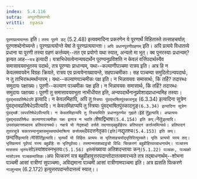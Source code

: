 ```yaml
---
index:  5.4.116
sutra:  अप्पूरणीप्रमाण्योः
vritti:  nyasa
---
```


`पूरणाप्रत्ययान्ताः` इति। `तस्य पूरणे डट्` (5.2.48) इत्यवमादिना प्रकरणेन ये पूरणार्थे विहितास्ते तत्साहचर्यात् पूरणशब्देनोच्यन्ते। पूरणप्रत्ययोन्ते येषां ते पूरणप्रत्ययान्ताः।
`अपि प्रधानपूरणीग्रहणम्` इति। अपि प्रत्यये विधातव्ये प्रधाना या पूरणी तस्या ग्रहणं कर्त्तव्यम्--तत एव प्रयोगो यथा स्यात्, अन्यतो मा भूत्। क्व पुनरस्याः प्रधान्यम्? इत्यत आह--`यत्र` इत्यादी। यत्राभिधेयत्वेनान्यपदार्थेन पूरण्यनुप्रविशति न केवलं वर्त्तिपदार्थस्यैव समासावयवभूतस्य पदार्थः, तत्र पूरण्याः प्राधान्यम्, यथा--कल्याणीपञ्चमा रात्रय इति। अत्र हि न केवलमवयवेन विग्रहः क्रियते, रात्रय एव प्रत्ययेनाख्यायन्ते, सहपञ्चमीकाः। सह पञ्चम्या समुदितोऽन्यपदार्थः, न तु ताभिराब्धमर्थान्तरम्। यथा--कल्याणपञ्चमीकः पक्ष इति। न भिन्नावयवः समासार्थः, किं तर्हि? तदारब्धः समुदायः पक्षाख्यः। पूरणी--कल्याण पञ्चमीकः पक्ष इति। न भिन्नावयवः समासार्थः, किं तर्हि? तदारब्धः समुदायः पक्षाख्यः। पूरणी तु समासावयवभूता नाभीधीयत इति, अन्यपदार्थेनानुप्रवेशादप्राधान्यमिह तस्याः। `पुंवद्भावप्रतिषेधेऽपि` इत्यादि। न केवलमिहापि, अपि तु `स्त्रियाः पुंवद्भाषितपुंस्कादनूङ्` (6.3.34) इत्यादिना सूत्रेण पुंवद्भावप्रतिषेधेऽपीत्यादि। न केवलमिहाप्यपि तु स्त्रियाः पुंवद्भाषितपुंस्कादनुङ्` (6.3.34) इत्यादिना सूत्रेण पुंवद्भ#ावपरतिषेधेऽपीत्यादि। न केवलमिहाप्यपि तु स्त्रियामिति प्रधानपूरण्येव गृह्यते। `इह तु` इत्यादि। अप्प्रत्ययः पुंबद्भावप्रतिषेधः कल्याणपञ्चमीकः पक्षः इत्यत्र न भवति। `शेषाद्विभाषा` (5.4.154) इति कप्।
`नेतुः` इत्यादि। उपसंख्यानशब्दस्य प्रतिपादनमर्थः। नक्षत्रे यो नेतृशब्दो वर्त्तते तदन्ताद्बहुव्रीहेरपः प्रतिपादनं कर्त्तव्यमित्यर्थः। प्रतिपादनं तूत्तरसूत्रे चकारस्यानुक्तसमुच्चयार्थमाश्रित्य कर्त्तव्यम् `देवदत्तनेतृकाः` (इति) `नद्यृतश्च` (5.4.153) इति कप्।
`छन्दसि` इत्यादि। `मासात्` इत्यादि। भृत्यर्थे यो विहितः प्रत्ययः स भृतिसाहचर्याद्भृतिरित्युच्चते। भृतिः प्रत्ययो यस्य तत्। भृतिप्रत्ययं पूर्वपदं यस्य बहुव्रीहेः स भृतिपूर्वपदः। तस्मान्मसशब्दाट्ठचो विधिः चित्करणं बहुव्रीहिस्वरबाधनार्थम्। पञ्चास्य माससय भृतयः `सोऽस्यांशवस्नभृतयः` (5.1.56) इति `संख्याया अतिशदन्तायाः कन्` (5.1.22) पञ्चकः, पञ्चको मासोऽस्य पञ्चकमासिकः।
`अपः पित्करणं यत्र बहुव्रीहावुत्तरपदान्तोदात्तत्वमारभ्यते तत्र तद्बाधनार्थम्--शोभना पञ्चमी आसां रात्रीणां सुपञ्चमाः, अविद्यमाना पञ्चमी आसां रात्रीणामपञ्चमा इति। अत्र ह्यसति पित्करणे `नञ्सुभ्याम्` (6.2.172) इत्युत्तरपदान्तोदात्तत्वं स्यात्।।

